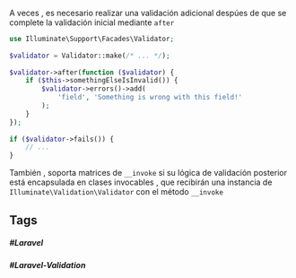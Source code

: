A veces , es necesario realizar una validación adicional despúes de que se complete la validación inicial mediante `after`

```php
use Illuminate\Support\Facades\Validator;
 
$validator = Validator::make(/* ... */);
 
$validator->after(function ($validator) {
    if ($this->somethingElseIsInvalid()) {
        $validator->errors()->add(
            'field', 'Something is wrong with this field!'
        );
    }
});
 
if ($validator->fails()) {
    // ...
}
```

También , soporta matrices de `__invoke` si su lógica de validación posterior está encapsulada en clases invocables , que recibirán una instancia de `Illuminate\Validation\Validator` con el método `__invoke`


## Tags

##### #Laravel
##### #Laravel-Validation